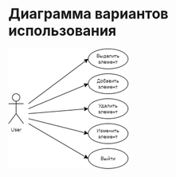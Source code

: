 # Диаграмма вариантов использования

![Диаграмма вариантов использования](../../../Images/System%20design/Use%20Case.png)
